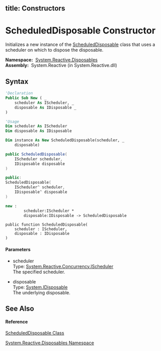 title: Constructors
---
# ScheduledDisposable Constructor

Initializes a new instance of the [ScheduledDisposable](ScheduledDisposable/ScheduledDisposable) class that uses a scheduler on which to dispose the disposable.

**Namespace:**  [System.Reactive.Disposables](System.Reactive.Disposables/System.Reactive.Disposables)  
**Assembly:**  System.Reactive (in System.Reactive.dll)

## Syntax

```vb
'Declaration
Public Sub New ( _
    scheduler As IScheduler, _
    disposable As IDisposable _
)
```

```vb
'Usage
Dim scheduler As IScheduler
Dim disposable As IDisposable

Dim instance As New ScheduledDisposable(scheduler, _
    disposable)
```

```csharp
public ScheduledDisposable(
    IScheduler scheduler,
    IDisposable disposable
)
```

```c++
public:
ScheduledDisposable(
    IScheduler^ scheduler, 
    IDisposable^ disposable
)
```

```fsharp
new : 
        scheduler:IScheduler * 
        disposable:IDisposable -> ScheduledDisposable
```

```jscript
public function ScheduledDisposable(
    scheduler : IScheduler, 
    disposable : IDisposable
)
```

#### Parameters

- scheduler  
  Type: [System.Reactive.Concurrency.IScheduler](IScheduler/IScheduler)  
  The specified scheduler.

- disposable  
  Type: [System.IDisposable](https://msdn.microsoft.com/en-us/library/aax125c9)  
  The underlying disposable.

## See Also

#### Reference

[ScheduledDisposable Class](ScheduledDisposable/ScheduledDisposable)

[System.Reactive.Disposables Namespace](System.Reactive.Disposables/System.Reactive.Disposables)
